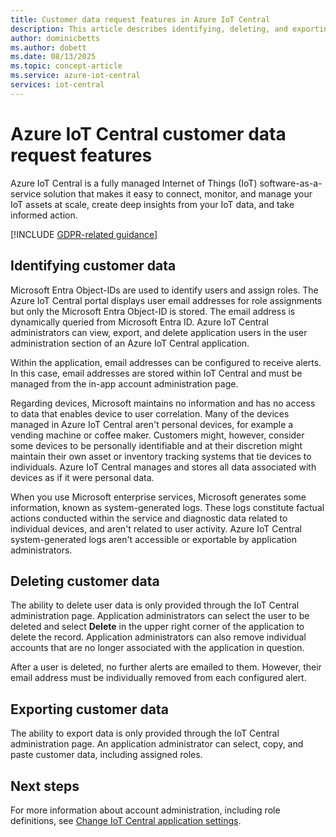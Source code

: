 ```yaml
---
title: Customer data request features​ in Azure IoT Central
description: This article describes identifying, deleting, and exporting customer data in Azure IoT Central application.
author: dominicbetts
ms.author: dobett
ms.date: 08/13/2025
ms.topic: concept-article
ms.service: azure-iot-central
services: iot-central
---
```


# Azure IoT Central customer data request features​

Azure IoT Central is a fully managed Internet of Things (IoT) software-as-a-service solution that makes it easy to connect, monitor, and manage your IoT assets at scale, create deep insights from your IoT data, and take informed action.

[!INCLUDE [GDPR-related guidance](~/reusable-content/ce-skilling/azure/includes/gdpr-general-data-subject-requests.md)]

## Identifying customer data

Microsoft Entra Object-IDs are used to identify users and assign roles. The Azure IoT Central portal displays user email addresses for role assignments but only the Microsoft Entra Object-ID is stored. The email address is dynamically queried from Microsoft Entra ID. Azure IoT Central administrators can view, export, and delete application users in the user administration section of an Azure IoT Central application.

Within the application, email addresses can be configured to receive alerts. In this case, email addresses are stored within IoT Central and must be managed from the in-app account administration page.

Regarding devices, Microsoft maintains no information and has no access to data that enables  device to user correlation. Many of the devices managed in Azure IoT Central aren't personal devices, for example a vending machine or coffee maker. Customers might, however, consider some devices to be personally identifiable and at their discretion might maintain their own asset or inventory tracking systems that tie devices to individuals. Azure IoT Central manages and stores all data associated with devices as if it were personal data.

When you use Microsoft enterprise services, Microsoft generates some information, known as system-generated logs. These logs constitute factual actions conducted within the service and diagnostic data related to individual devices, and aren't related to user activity. Azure IoT Central system-generated logs aren't accessible or exportable by application administrators.

## Deleting customer data

The ability to delete user data is only provided through the IoT Central administration page. Application administrators can select the user to be deleted and select **Delete** in the upper right corner of the application to delete the record. Application administrators can also remove individual accounts that are no longer associated with the application in question.

After a user is deleted, no further alerts are emailed to them. However, their email address must be individually removed from each configured alert.

## Exporting customer data

The ability to export data is only provided through the IoT Central administration page. An application administrator can select, copy, and paste customer data, including assigned roles.

## Next steps

For more information about account administration, including role definitions, see [Change IoT Central application settings](howto-administer.md).
